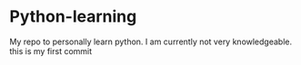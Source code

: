 # Python-learning
My repo to personally learn python. I am currently not very knowledgeable.
this is my first commit

